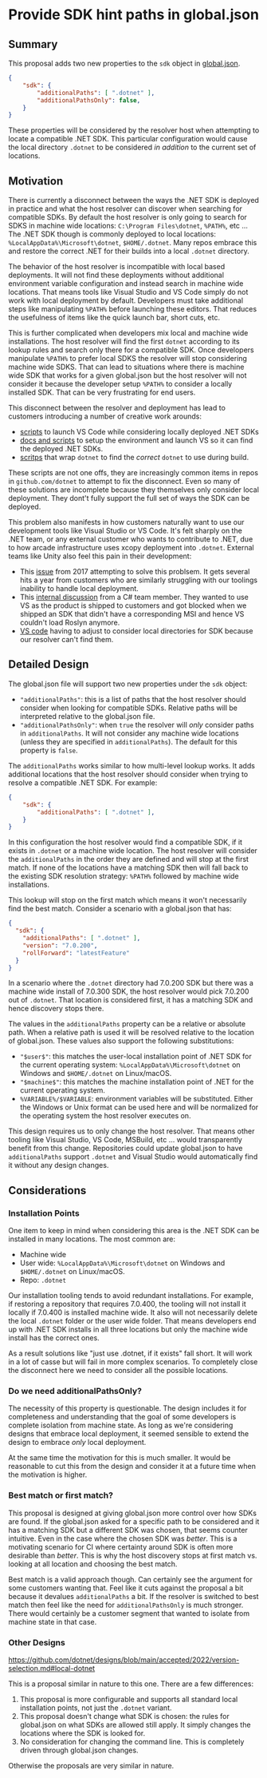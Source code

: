 Provide SDK hint paths in global.json
===

## Summary
This proposal adds two new properties to the `sdk` object in [global.json](https://learn.microsoft.com/en-us/dotnet/core/tools/global-json#globaljson-schema).

```json
{
    "sdk": {
        "additionalPaths": [ ".dotnet" ],
        "additionalPathsOnly": false,
    }
}
```

These properties will be considered by the resolver host when attempting to locate a compatible .NET SDK. This particular configuration would cause the local directory `.dotnet` to be considered _in addition_ to the current set of locations.

## Motivation
There is currently a disconnect between the ways the .NET SDK is deployed in practice and what the host resolver can discover when searching for compatible SDKs. By default the host resolver is only going to search for SDKS in machine wide locations: `C:\Program Files\dotnet`, `%PATH%`, etc ...  The .NET SDK though is commonly deployed to local locations: `%LocalAppData%\Microsoft\dotnet`, `$HOME/.dotnet`. Many repos embrace this and restore the correct .NET for their builds into a local `.dotnet` directory.

The behavior of the host resolver is incompatible with local based deployments. It will not find these deployments without additional environment variable configuration and instead search in machine wide locations. That means tools like Visual Studio and VS Code simply do not work with local deployment by default. Developers must take additional steps like manipulating `%PATH%` before launching these editors. That reduces the usefulness of items like the quick launch bar, short cuts, etc.

This is further complicated when developers mix local and machine wide installations. The host resolver will find the first `dotnet` according to its lookup rules and search only there for a compatible SDK. Once developers manipulate `%PATH%` to prefer local SDKS the resolver will stop considering machine wide SDKS. That can lead to situations where there is machine wide SDK that works for a given global.json but the host resolver will not consider it because the developer setup `%PATH%` to consider a locally installed SDK. That can be very frustrating for end users.

This disconnect between the resolver and deployment has lead to customers introducing a number of creative work arounds:

- [scripts](https://github.com/dotnet/razor/pull/9550) to launch VS Code while considering locally deployed .NET SDKs
- [docs and scripts](https://github.com/dotnet/sdk/blob/518c60dbe98b51193b3a9ad9fc44e055e6e10fa0/documentation/project-docs/developer-guide.md?plain=1#L38) to setup the environment and launch VS so it can find the deployed .NET SDKs.
- [scritps](https://github.com/dotnet/runtime/blob/main/dotnet.cmd) that wrap `dotnet` to find the  _correct_ `dotnet` to use during build.

These scripts are not one offs, they are increasingly common items in repos in `github.com/dotnet` to attempt to fix the disconnect. Even so many of these solutions are incomplete because they themselves only consider local deployment. They dont't fully support the full set of ways the SDK can be deployed.

This problem also manifests in how customers naturally want to use our development tools like Visual Studio or VS Code. It's felt sharply on the .NET team, or any external customer who wants to contribute to .NET, due to how arcade infrastructure uses xcopy deployment into `.dotnet`. External teams like Unity also feel this pain in their development:

- This [issue](https://github.com/dotnet/sdk/issues/8254) from 2017 attempting to solve this problsem. It gets several hits a year from customers who are similarly struggling with our toolings inability to handle local deployment.
- This [internal discussion](https://teams.microsoft.com/l/message/19:ed7a508bf00c4b088a7760359f0d0308@thread.skype/1698341652961?tenantId=72f988bf-86f1-41af-91ab-2d7cd011db47&groupId=4ba7372f-2799-4677-89f0-7a1aaea3706c&parentMessageId=1698341652961&teamName=.NET%20Developer%20Experience&channelName=InfraSwat&createdTime=1698341652961) from a C# team member. They wanted to use VS as the product is shipped to customers and got blocked when we shipped an SDK that didn't have a corresponding MSI and hence VS couldn't load Roslyn anymore.
- [VS code](https://github.com/dotnet/vscode-csharp/issues/6471) having to adjust to consider local directories for SDK because our resolver can't find them.

## Detailed Design
The global.json file will support two new properties under the `sdk` object:

- `"additionalPaths"`: this is a list of paths that the host resolver should consider when looking for compatible SDKs. Relative paths will be interpreted relative to the global.json file.
- `"additionalPathsOnly"`: when `true` the resolver will _only_ consider paths in `additionalPaths`. It will not consider any machine wide locations (unless they are specified in `additionalPaths`). The default for this property is `false`.

The `additionalPaths` works similar to how multi-level lookup works. It adds additional locations that the host resolver should consider when trying to resolve a compatible .NET SDK. For example:

```json
{
    "sdk": {
        "additionalPaths": [ ".dotnet" ],
    }
}
```

In this configuration the host resolver would find a compatible SDK, if it exists in `.dotnet` or a machine wide location. The host resolver will consider the `additionalPaths` in the order they are defined and will stop at the first match. If none of the locations have a matching SDK then
 will fall back to the existing SDK resolution strategy: `%PATH%` followed by machine wide installations.

This lookup will stop on the first match which means it won't necessarily find the best match. Consider a scenario with a global.json that has:

```json
{
  "sdk": {
    "additionalPaths": [ ".dotnet" ],
    "version": "7.0.200",
    "rollForward": "latestFeature"
  }
}
```

In a scenario where the `.dotnet` directory had 7.0.200 SDK but there was a machine wide install of 7.0.300 SDK, the host resolver would pick 7.0.200 out of `.dotnet`. That location is considered first, it has a matching SDK and hence discovery stops there.

The values in the `additionalPaths` property can be a relative or absolute path. When a relative path is used it will be resolved relative to the location of global.json. These values also support the following substitutions:

- `"$user$"`: this matches the user-local installation point of .NET SDK for the current operating system: `%LocalAppData%\Microsoft\dotnet` on Windows and `$HOME/.dotnet` on Linux/macOS.
- `"$machine$"`: this matches the machine installation point of .NET for the current operating system.
- `%VARIABLE%/$VARIABLE`: environment variables will be substituted. Either the Windows or Unix format can be used here and will be normalized for the operating system the host resolver executes on.

This design requires us to only change the host resolver. That means other tooling like Visual Studio, VS Code, MSBuild, etc ... would transparently benefit from this change. Repositories could update global.json to have `additionalPaths` support `.dotnet` and Visual Studio would automatically find it without any design changes.

## Considerations
### Installation Points
One item to keep in mind when considering this area is the .NET SDK can be installed in many locations. The most common are:

- Machine wide
- User wide: `%LocalAppData%\Microsoft\dotnet` on Windows and `$HOME/.dotnet` on Linux/macOS.
- Repo: `.dotnet`

Our installation tooling tends to avoid redundant installations. For example, if restoring a repository that requires 7.0.400, the tooling will not install it locally if 7.0.400 is installed machine wide. It also will not necessarily delete the local `.dotnet` folder or the user wide folder. That means developers end up with .NET SDK installs in all three locations but only the machine wide install has the correct ones.

As a result solutions like "just use .dotnet, if it exists" fall short. It will work in a lot of casse but will fail in more complex scenarios. To completely close the disconnect here we need to consider all the possible locations.

### Do we need additionalPathsOnly?
The necessity of this property is questionable. The design includes it for completeness and understanding that the goal of some developers is complete isolation from machine state. As long as we're considering designs that embrace local deployment, it seemed sensible to extend the design to embrace _only_ local deployment.

At the same time the motivation for this is much smaller. It would be reasonable to cut this from the design and consider it at a future time when the motivation is higher.

### Best match or first match?
This proposal is designed at giving global.json more control over how SDKs are found. If the global.json asked for a specific path to be considered and it has a matching SDK but a different SDK was chosen, that seems counter intuitive. Even in the case where the chosen SDK was _better_. This is a motivating scenario for CI where certainty around SDK is often more desirable than _better_. This is why the host discovery stops at first match vs. looking at all location and choosing the best match.

Best match is a valid approach though. Can certainly see the argument for some customers wanting that. Feel like it cuts against the proposal a bit because it devalues `additionalPaths` a bit. If the resolver is switched to best match then feel like the need for `additionalPathsOnly` is much stronger. There would certainly be a customer segment that wanted to isolate from machine state in that case.

### Other Designs
https://github.com/dotnet/designs/blob/main/accepted/2022/version-selection.md#local-dotnet

This is a proposal similar in nature to this one. There are a few differences:

1. This proposal is more configurable and supports all standard local installation points, not just the `.dotnet` variant.
2. This proposal doesn't change what SDK is chosen: the rules for global.json on what SDKs are allowed still apply. It simply changes the locations where the SDK is looked for.
3. No consideration for changing the command line. This is completely driven through global.json changes.

Otherwise the proposals are very similar in nature.

